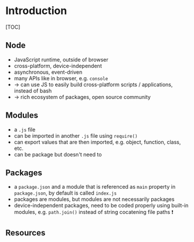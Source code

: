 # Introduction

[TOC]



## Node

- JavaScript runtime, outside of browser
- cross-platform, device-independent
- asynchronous, event-driven
- many APIs like in browser, e.g. `console`
- → can use JS to easily build cross-platform scripts / applications, instead of bash
- → rich ecosystem of packages, open source community



## Modules

- a `.js` file
- can be imported in another `.js` file using `require()`
- can export values that are then imported, e.g. object, function, class, etc.
- can be package but doesn't need to



## Packages

- a `package.json` and a module that is referenced as `main` property in `package.json`, by default is called `index.js`
- packages are modules, but modules are not necessarily packages
- device-independent packages, need to be coded properly using built-in modules, e.g. `path.join()` instead of string cocatening file paths ❗️



## Resources